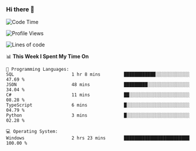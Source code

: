 ### Hi there 👋
<!--START_SECTION:waka-->
![Code Time](http://img.shields.io/badge/Code%20Time-199%20hrs%2031%20mins-blue)

![Profile Views](http://img.shields.io/badge/Profile%20Views-0-blue)

![Lines of code](https://img.shields.io/badge/From%20Hello%20World%20I%27ve%20Written-1.0%20million%20lines%20of%20code-blue)

📊 **This Week I Spent My Time On** 

```text
💬 Programming Languages: 
SQL                      1 hr 8 mins         ████████████░░░░░░░░░░░░░   47.69 % 
JSON                     48 mins             █████████░░░░░░░░░░░░░░░░   34.04 % 
C#                       11 mins             ██░░░░░░░░░░░░░░░░░░░░░░░   08.28 % 
TypeScript               6 mins              █░░░░░░░░░░░░░░░░░░░░░░░░   04.79 % 
Python                   3 mins              █░░░░░░░░░░░░░░░░░░░░░░░░   02.28 % 

💻 Operating System: 
Windows                  2 hrs 23 mins       █████████████████████████   100.00 % 
```


<!--END_SECTION:waka-->
<!--
**AnimeruFR/AnimeruFR** is a ✨ _special_ ✨ repository because its `README.md` (this file) appears on your GitHub profile.

Here are some ideas to get you started:

- 🔭 I’m currently working on ...
- 🌱 I’m currently learning ...
- 👯 I’m looking to collaborate on ...
- 🤔 I’m looking for help with ...
- 💬 Ask me about ...
- 📫 How to reach me: ...
- 😄 Pronouns: ...
- ⚡ Fun fact: ...
-->

